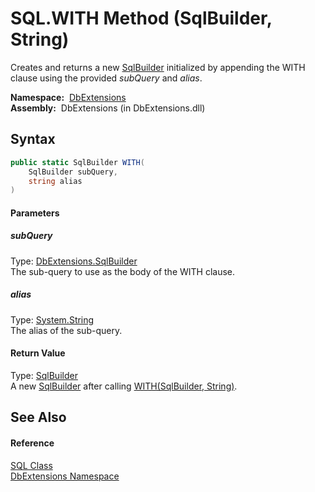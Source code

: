 SQL.WITH Method (SqlBuilder, String)
====================================
Creates and returns a new [SqlBuilder][1] initialized by appending the WITH clause using the provided *subQuery* and *alias*.

  **Namespace:**  [DbExtensions][2]  
  **Assembly:**  DbExtensions (in DbExtensions.dll)

Syntax
------

```csharp
public static SqlBuilder WITH(
	SqlBuilder subQuery,
	string alias
)
```

#### Parameters

##### *subQuery*
Type: [DbExtensions.SqlBuilder][1]  
The sub-query to use as the body of the WITH clause.

##### *alias*
Type: [System.String][3]  
The alias of the sub-query.

#### Return Value
Type: [SqlBuilder][1]  
 A new [SqlBuilder][1] after calling [WITH(SqlBuilder, String)][4]. 

See Also
--------

#### Reference
[SQL Class][5]  
[DbExtensions Namespace][2]  

[1]: ../SqlBuilder/README.md
[2]: ../README.md
[3]: http://msdn.microsoft.com/en-us/library/s1wwdcbf
[4]: ../SqlBuilder/WITH.md
[5]: README.md